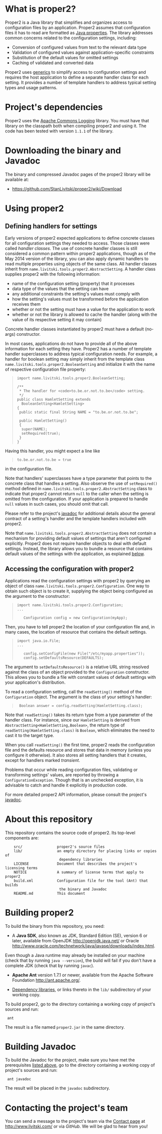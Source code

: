 <!--
 |    Copyright © 2013, 2014 Konstantin "Stan" Livitski
 | 
 |    This file is part of proper2. Proper2 is
 |    licensed under the Apache License, Version 2.0 (the "License");
 |    you may not use this file except in compliance with the License.
 |    You may obtain a copy of the License at
 | 
 |      http://www.apache.org/licenses/LICENSE-2.0
 | 
 |    Unless required by applicable law or agreed to in writing, software
 |    distributed under the License is distributed on an "AS IS" BASIS,
 |    WITHOUT WARRANTIES OR CONDITIONS OF ANY KIND, either express or implied.
 |    See the License for the specific language governing permissions and
 |    limitations under the License.
 -->

<a name="sec-about"> </a>
What is proper2?
================
Proper2 is a Java library that simplifies and organizes access to configuration
files by an application. Proper2 assumes that configuration files it has to read
are formatted as [Java properties][properties]. The library addresses common
concerns related to the configuration settings, including:

 - Conversion of configured values from text to the relevant data type 
 - Validation of configured values against application-specific constraints
 - Substitution of the default values for omitted settings
 - Caching of validated and converted data

Proper2 uses [generics][] to simplify access to configuration settings and requires
the host application to define a separate handler class for each setting. It
provides a number of template handlers to address typical setting types and
usage patterns.

<a name="sec-depends"> </a>
Project's dependencies
======================

Proper2 uses the [Apache Commons Logging][commons-logging] library. You must
have that library on the classpath both when compiling proper2 and using it.
The code has been tested with version `1.1.1` of the library.

<a name="sec-download"> </a>
Downloading the binary and Javadoc
==================================

The binary and compressed Javadoc pages of the proper2 library will be available at:

 - <https://github.com/StanLivitski/proper2/wiki/Download>

<a name="sec-use"> </a>
Using proper2
=============

<a name="sec-handlers"> </a>
Defining handlers for settings
------------------------------

Early versions of proper2 expected applications to define concrete classes
for all configuration settings they needed to access. Those classes were
called _handler classes_. The use of concrete handler classes is still
considered a common pattern within proper2 applications, though as of the
May 2014 version of the library, you can also apply dynamic handlers to
read multiple properties using objects of the same class. All
handler classes inherit from `name.livitski.tools.proper2.AbstractSetting`.
A handler class supplies proper2 with the following information:
 
 - name of the configuration setting (property) that it processes
 - data type of the values that the setting can have
 - any additional constraints the setting's values must comply with
 - how the setting's values must be transformed before the application
 receives them
 - whether or not the setting must have a value for the application to work
 - whether or not the library is allowed to cache the handler (along with
 the value of its respective setting it may contain) 
 
Concrete handler classes instantiated by proper2 must have a default (no-args)
constructor. 

In most cases, applications do not have to provide all of the above information
for each setting they have. Proper2 has a number of template handler superclasses
to address typical configuration needs. For example, a handler for boolean setting
may simply inherit from the template class `name.livitski.tools.proper2.BooleanSetting`
and initialize it with the name of respective configuration file property: 

>     import name.livitski.tools.proper2.BooleanSetting;
>
>     /**
>      * The handler for <code>to.be.or.not.to.be</code> setting.
>      */
>     public class HamletSetting extends
>       BooleanSetting<HamletSetting>
>     {
>      public static final String NAME = "to.be.or.not.to.be";
>
>      public HamletSetting()
>      {
>       super(NAME);
>       setRequired(true);
>      }
>     }

Having this handler, you might expect a line like

>     to.be.or.not.to.be = true

in the configuration file.

Note that handlers' superclasses have a type parameter that points to the
concrete class that handles a setting. Also observe the use of `setRequired()`
method defined in `name.livitski.tools.proper2.AbstractSetting` class to
indicate that proper2 cannot return `null` to the caller when the setting
is omitted from the configuration. If your application is prepared to
handle `null` values in such cases, you should omit that call.

Please refer to the project's [javadoc][] for additional details about the
general contract of a setting's handler and the template handlers included
with proper2.

Note that `name.livitski.tools.proper2.AbstractSetting` does not contain a
mechanism for providing default values of settings that aren't configured
explicitly. Proper2 does not require handler objects to deal with
default settings. Instead, the library allows you to bundle a resource that
contains default values of the settings with the application, as explained
[below](#sec-config-access).

<a name="sec-config-access"> </a>
Accessing the configuration with proper2
----------------------------------------

Applications read the configuration settings with proper2 by querying an
object of class `name.livitski.tools.proper2.Configuration`. One way to
obtain such object is to create it, supplying the object being configured as
the argument to the constructor:

>     import name.livitski.tools.proper2.Configuration;
>     ...
>
>        Configuration config = new Configuration(myApp);

Then, you have to tell proper2 the location of your configuration file
and, in many cases, the location of resource that contains the default
settings.

>     import java.io.File;
>     ...
>
>        config.setConfigFile(new File("/etc/myapp.properties"));
>        config.setDefaultsResource(DEFAULTS);

The argument to `setDefaultsResource()` is a relative URL string
resolved against the class of an object provided to the
`Configuration` constructor. This allows you to bundle a file with
constant values of default settings with your application's distribution.

To read a configuration setting, call the `readSetting()` method of
the `Configuration` object. The argument is the class of your setting's
handler:

>      Boolean answer = config.readSetting(HamletSetting.class);

Note that `readSetting()` takes its return type from a type parameter
of the handler class. For instance, since our `HamletSetting` is derived
from `AbstractSetting<HamletSetting,Boolean>`, the return type of
`readSetting(HamletSetting.class)` is `Boolean`, which eliminates the need
to cast it to the target type.

When you call `readSetting()` the first time, proper2 reads the configuration
file and the defaults resource and stores that data in memory (unless you
configure it otherwise). It also stores all setting handlers that it creates,
except for handlers marked _transient_.

Problems that occur while reading configuration files, validating or
transforming settings' values, are reported by throwing a `ConfigurationException`.
Though that is an unchecked exception, it is advisable to catch and handle it
explicitly in production code.

For more detailed proper2 API information, please consult the project's [javadoc][]. 

<a name="sec-repo"> </a>
About this repository
=====================

This repository contains the source code of proper2. Its top-level components are:

        src/           		proper2's source files
        lib/				an empty directory for placing links or copies of
        					 dependency libraries
        LICENSE		        Document that describes the project's licensing terms
        NOTICE   	        A summary of license terms that apply to proper2
        build.xml      		Configuration file for the tool (Ant) that builds
                       		 the binary and Javadoc
        README.md			This document

<a name="sec-building"> </a>
Building proper2
================

To build the binary from this repository, you need:

   - A **Java SDK**, also known as JDK, Standard Edition (SE), version 6 or
   later, available from OpenJDK <http://openjdk.java.net/> or Oracle
   <http://www.oracle.com/technetwork/java/javase/downloads/index.html>.

   Even though a Java runtime may already be installed on your machine
   (check that by running `java --version`), the build will fail if you
   don't have a complete JDK (check that by running `javac`).

   - **Apache Ant** version 1.7.1 or newer, available from the Apache Software
   Foundation <http://ant.apache.org/>.

   - [Dependency libraries](#sec-depends), or links thereto in the `lib/`
   subdirectory of your working copy.

To build proper2, go to the directory containing a working copy of project's
sources and run:

     ant

The result is a file named `proper2.jar` in the same directory. 


<a name="sec-javadoc"> </a>
Building Javadoc
================

To build the Javadoc for the project, make sure you have met the prerequisites
[listed above](#sec-building), go to the directory containing a working copy of
project's sources and run:

     ant javadoc

The result will be placed in the `javadoc` subdirectory. 

<a name="sec-contact"> </a>
Contacting the project's team
=============================

You can send a message to the project's team via the
[Contact page](http://www.livitski.com/contact) at <http://www.livitski.com/>
or via *GitHub*. We will be glad to hear from you!

   [properties]: http://docs.oracle.com/javase/6/docs/api/java/util/Properties.html#load(java.io.Reader)
   [generics]: http://docs.oracle.com/javase/6/docs/technotes/guides/language/generics.html
   [javadoc]: #sec-download
   [commons-logging]: http://commons.apache.org/proper/commons-logging/download_logging.cgi